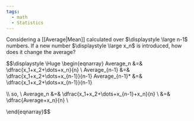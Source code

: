 ```yaml
---
tags:
  - math
  - Statistics
---
```

Considering a [[Average|Mean]] calculated over $\displaystyle \large n-1$ numbers. If a new number $\displaystyle \large x_n$ is introduced, how does it change the average?

$$\displaystyle \Huge \begin{eqnarray} 
Average_n &=& \dfrac{x_1+x_2+\dots+x_n}{n}
\\
Average_{n-1} &=& \dfrac{x_1+x_2+\dots+x_{n-1}}{n-1}
Average_{n-1}* &=& \dfrac{x_1+x_2+\dots+x_{n-1}}{n-1}

\\\\
so,
\\
Average_n &=& \dfrac{x_1+x_2+\dots+x_{n-1}+x_n}{n} \\
&=& \dfrac{Average+x_n}{n} \\

\end{eqnarray}$$